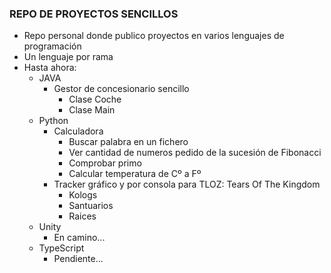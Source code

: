 ### REPO DE PROYECTOS SENCILLOS ###
- Repo personal donde publico proyectos en varios lenguajes de programación
- Un lenguaje por rama
- Hasta ahora:
  - JAVA
    - Gestor de concesionario sencillo 
        - Clase Coche
        - Clase Main
  - Python 
    - Calculadora
        - Buscar palabra en un fichero
        - Ver cantidad de numeros pedido de la sucesión de Fibonacci
        - Comprobar primo
        - Calcular temperatura de Cº a Fº
    - Tracker gráfico y por consola para TLOZ: Tears Of The Kingdom
        - Kologs
        - Santuarios
        - Raices
  - Unity
    - En camino...
  - TypeScript
    - Pendiente...
